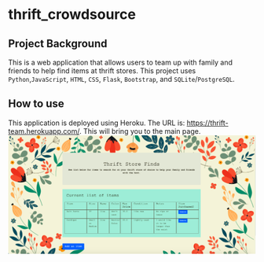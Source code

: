 # thrift_crowdsource

## Project Background
This is a web application that allows users to team up with family and friends to help find items at thrift stores. This project uses `Python`,`JavaScript`, `HTML`, `CSS`, `Flask`, `Bootstrap`, and `SQLite`/`PostgreSQL`. 

## How to use
This application is deployed using Heroku. The URL is: https://thrift-team.herokuapp.com/. This will bring you to the main page.
![alt text](images/main.png)

